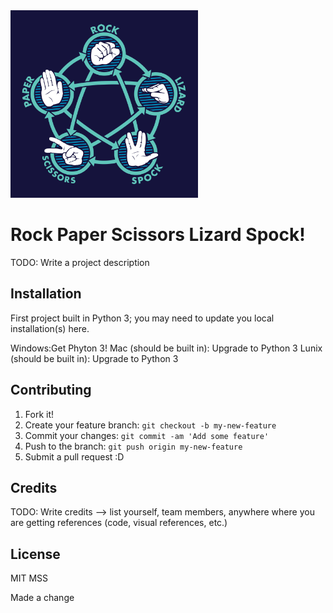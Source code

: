 <img src="rockPaperScissorsLizardSpock.png" alt="graphic of Rock Paper Scissors Lizard Spock" width="300px">

# Rock Paper Scissors Lizard Spock!

TODO: Write a project description

## Installation

First project built in Python 3; you may need to update you local installation(s) here.

Windows:Get Phyton 3!
Mac (should be built in): Upgrade to Python 3
Lunix (should be built in): Upgrade to Python 3

## Contributing

1. Fork it!
2. Create your feature branch: `git checkout -b my-new-feature`
3. Commit your changes: `git commit -am 'Add some feature'`
4. Push to the branch: `git push origin my-new-feature`
5. Submit a pull request :D


## Credits

TODO: Write credits --> list yourself, team members, anywhere where you are getting references (code, visual references, etc.)

## License

MIT
MSS

Made a change